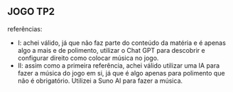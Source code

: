 ## JOGO TP2

referências: 
- I:    achei válido, já que não faz parte do conteúdo da matéria e é apenas algo a mais e de polimento,
        utilizar o Chat GPT para descobrir e configurar direito como colocar música no jogo.
- II:   assim como a primeira referência, achei válido utilizar uma IA para fazer a música do jogo em si,
        já que é algo apenas para polimento que não é obrigatório. Utilizei a Suno AI para fazer a música.